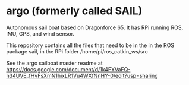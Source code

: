 # argo (formerly called SAIL)

Autonomous sail boat based on Dragonforce 65. It has RPi running ROS, IMU, GPS, and wind sensor.

This repository contains all the files that need to be in the in the ROS package sail, in the RPi folder /home/pi/ros_catkin_ws/src 

See the argo sailboat master readme at https://docs.google.com/document/d/1k4FYVaFQ-n34UVE_fHvFsXmN1hixLR1Vu4WXfNnHY-0/edit?usp=sharing

